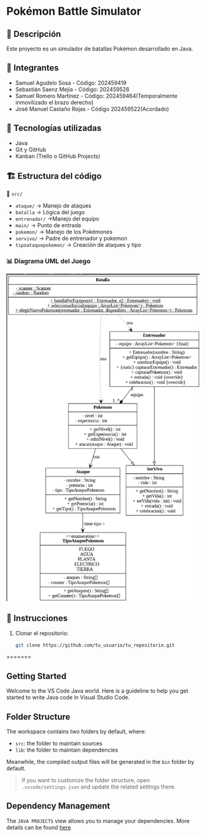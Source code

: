 
# Pokémon Battle Simulator

## 📌 Descripción
Este proyecto es un simulador de batallas Pokémon desarrollado en Java.

## 👥 Integrantes
- Samuel Agudelo Sosa - Código: 202459419
- Sebastián Saenz Mejia - Código: 202459528
- Samuel Romero Martinez - Código: 202459464(Temporalmente inmovilizado el brazo derecho)
- José Manuel Castaño Rojas - Código 202459522(Acordado)

## 🚀 Tecnologías utilizadas
- Java  
- Git y GitHub  
- Kanban (Trello o GitHub Projects)  

## 🏗️ Estructura del código
📂 `src/`
   - `ataque/` → Manejo de ataques
   - `batalla` → Lógica del juego  
   - `entrenador/` →Manejo del equipo
   - `main/` → Punto de entrada 
   - `pokemon/` → Manejo de los Pokémones 
   - `servivo/` → Padre de entrenador y pokemon
   - `tipoataquepokemon/` → Creación de ataques y tipo

### 📊 Diagrama UML del Juego
![Diagrama UML del Juego](imagenes/DiagramaUML.png)


## 🔧 Instrucciones
1. Clonar el repositorio:  
   ```bash
   git clone https://github.com/tu_usuario/tu_repositorio.git
=======
## Getting Started

Welcome to the VS Code Java world. Here is a guideline to help you get started to write Java code in Visual Studio Code.

## Folder Structure

The workspace contains two folders by default, where:

- `src`: the folder to maintain sources
- `lib`: the folder to maintain dependencies

Meanwhile, the compiled output files will be generated in the `bin` folder by default.

> If you want to customize the folder structure, open `.vscode/settings.json` and update the related settings there.

## Dependency Management

The `JAVA PROJECTS` view allows you to manage your dependencies. More details can be found [here](https://github.com/microsoft/vscode-java-dependency#manage-dependencies)
